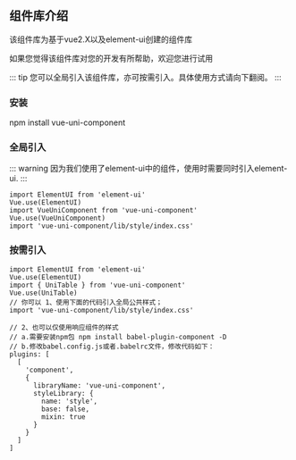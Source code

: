 ## 组件库介绍
该组件库为基于vue2.X以及element-ui创建的组件库

如果您觉得该组件库对您的开发有所帮助，欢迎您进行试用

::: tip
您可以全局引入该组件库，亦可按需引入。具体使用方式请向下翻阅。
:::
### 安装
npm install vue-uni-component
### 全局引入
::: warning
因为我们使用了element-ui中的组件，使用时需要同时引入element-ui.
:::

```
import ElementUI from 'element-ui'
Vue.use(ElementUI)
import VueUniComponent from 'vue-uni-component'
Vue.use(VueUniComponent)
import 'vue-uni-component/lib/style/index.css'
```


### 按需引入

``` 
import ElementUI from 'element-ui'
Vue.use(ElementUI)
import { UniTable } from 'vue-uni-component'
Vue.use(UniTable)
// 你可以 1、使用下面的代码引入全局公共样式；
import 'vue-uni-component/lib/style/index.css'

// 2、也可以仅使用响应组件的样式
// a.需要安装npm包 npm install babel-plugin-component -D
// b.修改babel.config.js或者.babelrc文件，修改代码如下：
plugins: [
  [
    'component',
    {
      libraryName: 'vue-uni-component',
      styleLibrary: {
        name: 'style',
        base: false,
        mixin: true
      }
    }
  ]
]

```
